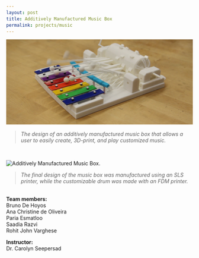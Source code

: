 ```yaml
---
layout: post
title: Additively Manufactured Music Box
permalink: projects/music
---
```


![Additively Manufactured Music Box.](/assets/music_box_4.png "Additively Manufactured Music Box.")

> *The design of an additively manufactured music box that allows a user to easily create, 3D-print, and play customized music.*

<!--more-->

<br>

![Additively Manufactured Music Box.](/assets/music_box_2.png "Additively Manufactured Music Box.")

> *The final design of the music box was manufactured using an SLS printer, while the customizable drum was made with an FDM printer.*

<br>
<b>Team members:</b><br>
Bruno De Hoyos<br>
Ana Christine de Oliveira<br>
Paria Esmatloo<br>
Saadia Razvi<br>
Rohit John Varghese

<b>Instructor:</b><br>
Dr. Carolyn Seepersad